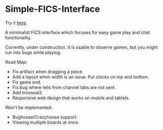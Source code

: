 # Simple-FICS-Interface
Try it <a href="https://cday-with-ai.github.io/Simple-FICS-Interface/" target="_blank">here</a>.

A minimalist FICS interface which focuses for easy game play and chat functionality.

Currently, under construction. It is usable to observe games, but you might run into bugs while playing.

Road Map:
- Fix artifact when dragging a piece.
- Add a layout when width is an issue. Put clocks on top and bottom.
- Fix game end.
- Fix bug where tells from channel tabs are not sent.
- Add timeseal2.
- Responsive web design that works on mobile and tablets.

Won't be implemented:
- Bughouse/Crazyhouse support.
- Viewing multiple boards at once.




